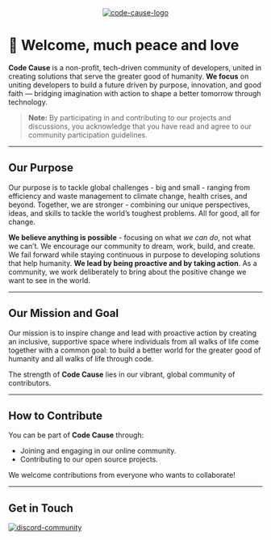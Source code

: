 <div align="center">
  <a target="_blank" href="https://codecause.dev">
    <img src="https://res.cloudinary.com/ddlhtsgmp/image/upload/w_400,h_400,c_fill,r_10/v1756524880/code-cause-alt-logo.png" alt="code-cause-logo" style="max-width: 100%;" >
  </a>
</div>

# 👋 Welcome, much peace and love

**Code Cause** is a non-profit, tech-driven community of developers, united in creating solutions that serve the greater good of humanity. **We focus** on uniting developers to build a future driven by purpose, innovation, and good faith — bridging imagination with action to shape a better tomorrow through technology.

> **Note:** By participating in and contributing to our projects and discussions, you acknowledge that you have read and agree to our community participation guidelines.  

---

## Our Purpose 

Our purpose is to tackle global challenges - big and small - ranging from efficiency and waste management to climate change, health crises, and beyond. Together, we are stronger - combining our unique perspectives, ideas, and skills to tackle the world’s toughest problems. All for good, all for change. 

**We believe anything is possible** - focusing on what *we can do*, not what we can’t. We encourage our community to dream, work, build, and create. We fail forward while staying continuous in purpose to developing solutions that help humanity. **We lead by being proactive and by taking action**. As a community, we work deliberately to bring about the positive change we want to see in the world.

---

## Our Mission and Goal 

Our mission is to inspire change and lead with proactive action by creating an inclusive, supportive space where individuals from all walks of life come together with a common goal: to build a better world for the greater good of humanity and all walks of life through code. 

The strength of **Code Cause** lies in our vibrant, global community of contributors.  

---

## How to Contribute  

You can be part of **Code Cause** through:  
- Joining and engaging in our online community.
- Contributing to our open source projects.

We welcome contributions from everyone who wants to collaborate!

---

## Get in Touch  

<a href="https://discord.gg/HM5tZPhxg5"><img alt="discord-community" src="https://img.shields.io/badge/Join_Community-7289DA?style=flat&logo=discord&logoColor=white" /></a> 

